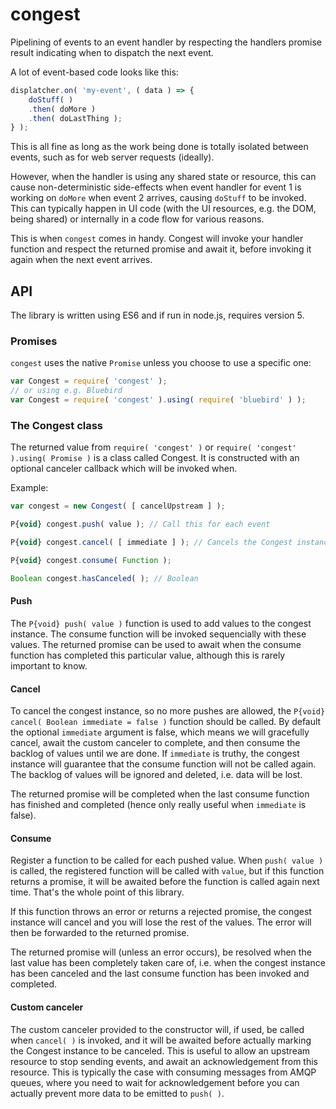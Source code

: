 # congest

Pipelining of events to an event handler by respecting the handlers promise result indicating when to dispatch the next event.

A lot of event-based code looks like this:

```js
displatcher.on( 'my-event', ( data ) => {
	doStuff( )
	.then( doMore )
	.then( doLastThing );
} );
```

This is all fine as long as the work being done is totally isolated between events, such as for web server requests (ideally).

However, when the handler is using any shared state or resource, this can cause non-deterministic side-effects when event handler for event 1 is working on `doMore` when event 2 arrives, causing `doStuff` to be invoked. This can typically happen in UI code (with the UI resources, e.g. the DOM, being shared) or internally in a code flow for various reasons.

This is when `congest` comes in handy. Congest will invoke your handler function and respect the returned promise and await it, before invoking it again when the next event arrives.

## API

The library is written using ES6 and if run in node.js, requires version 5.

### Promises

`congest` uses the native `Promise` unless you choose to use a specific one:

```js
var Congest = require( 'congest' );
// or using e.g. Bluebird
var Congest = require( 'congest' ).using( require( 'bluebird' ) );
```

### The Congest class

The returned value from `require( 'congest' )` or `require( 'congest' ).using( Promise )` is a class called Congest. It is constructed with an optional canceler callback which will be invoked when.

Example:
```js
var congest = new Congest( [ cancelUpstream ] );

P{void} congest.push( value ); // Call this for each event

P{void} congest.cancel( [ immediate ] ); // Cancels the Congest instance

P{void} congest.consume( Function );

Boolean congest.hasCanceled( ); // Boolean
```

#### Push

The `P{void} push( value )` function is used to add values to the congest instance. The consume function will be invoked sequencially with these values. The returned promise can be used to await when the consume function has completed this particular value, although this is rarely important to know.

#### Cancel

To cancel the congest instance, so no more pushes are allowed, the `P{void} cancel( Boolean immediate = false )` function should be called. By default the optional `immediate` argument is false, which means we will gracefully cancel, await the custom canceler to complete, and then consume the backlog of values until we are done. If `immediate` is truthy, the congest instance will guarantee that the consume function will not be called again. The backlog of values will be ignored and deleted, i.e. data will be lost.

The returned promise will be completed when the last consume function has finished and completed (hence only really useful when `immediate` is false).

#### Consume

Register a function to be called for each pushed value. When `push( value )` is called, the registered function will be called with `value`, but if this function returns a promise, it will be awaited before the function is called again next time. That's the whole point of this library.

If this function throws an error or returns a rejected promise, the congest instance will cancel and you will lose the rest of the values. The error will then be forwarded to the returned promise.

The returned promise will (unless an error occurs), be resolved when the last value has been completely taken care of, i.e. when the congest instance has been canceled and the last consume function has been invoked and completed.

#### Custom canceler

The custom canceler provided to the constructor will, if used, be called when `cancel( )` is invoked, and it will be awaited before actually marking the Congest instance to be canceled. This is useful to allow an upstream resource to stop sending events, and await an acknowledgement from this resource. This is typically the case with consuming messages from AMQP queues, where you need to wait for acknowledgement before you can actually prevent more data to be emitted to `push( )`.
